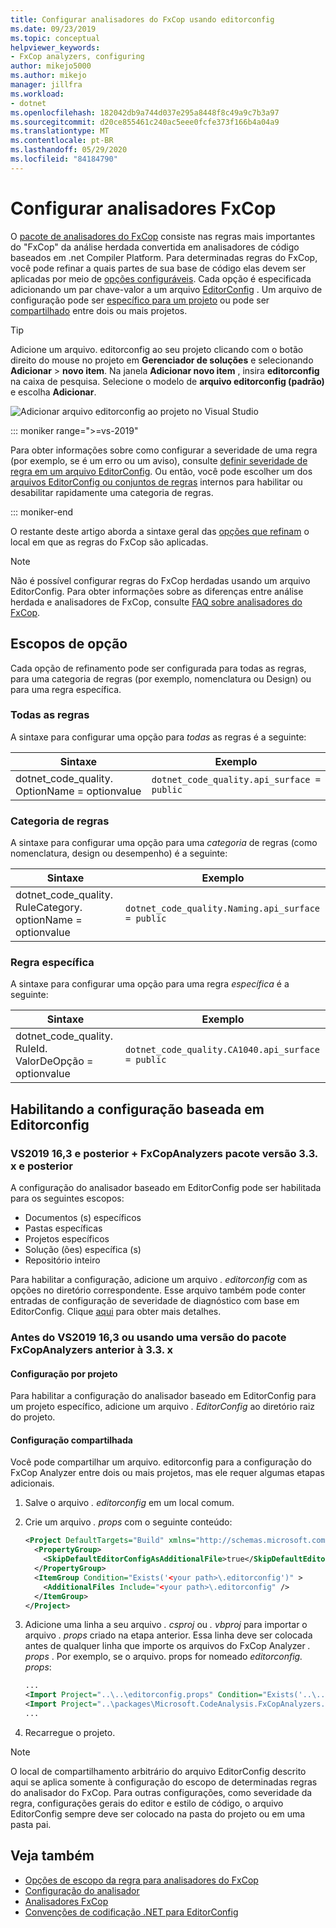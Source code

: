 ```yaml
---
title: Configurar analisadores do FxCop usando editorconfig
ms.date: 09/23/2019
ms.topic: conceptual
helpviewer_keywords:
- FxCop analyzers, configuring
author: mikejo5000
ms.author: mikejo
manager: jillfra
ms.workload:
- dotnet
ms.openlocfilehash: 182042db9a744d037e295a8448f8c49a9c7b3a97
ms.sourcegitcommit: d20ce855461c240ac5eee0fcfe373f166b4a04a9
ms.translationtype: MT
ms.contentlocale: pt-BR
ms.lasthandoff: 05/29/2020
ms.locfileid: "84184790"
---
```

# <a name="configure-fxcop-analyzers"></a>Configurar analisadores FxCop

O [pacote de analisadores do FxCop](install-fxcop-analyzers.md) consiste nas regras mais importantes do "FxCop" da análise herdada convertida em analisadores de código baseados em .net Compiler Platform. Para determinadas regras do FxCop, você pode refinar a quais partes de sua base de código elas devem ser aplicadas por meio de [opções configuráveis](fxcop-analyzer-options.md). Cada opção é especificada adicionando um par chave-valor a um arquivo [EditorConfig](https://editorconfig.org) . Um arquivo de configuração pode ser [específico para um projeto](#per-project-configuration) ou pode ser [compartilhado](#shared-configuration) entre dois ou mais projetos.

> [!TIP]
> Adicione um arquivo. editorconfig ao seu projeto clicando com o botão direito do mouse no projeto em **Gerenciador de soluções** e selecionando **Adicionar**  >  **novo item**. Na janela **Adicionar novo item** , insira **editorconfig** na caixa de pesquisa. Selecione o modelo de **arquivo editorconfig (padrão)** e escolha **Adicionar**.
>
> ![Adicionar arquivo editorconfig ao projeto no Visual Studio](media/add-editorconfig-file.png)

::: moniker range=">=vs-2019"

Para obter informações sobre como configurar a severidade de uma regra (por exemplo, se é um erro ou um aviso), consulte [definir severidade de regra em um arquivo EditorConfig](use-roslyn-analyzers.md#set-rule-severity-in-an-editorconfig-file). Ou então, você pode escolher um dos [arquivos EditorConfig ou conjuntos de regras](analyzer-rule-sets.md) internos para habilitar ou desabilitar rapidamente uma categoria de regras.

::: moniker-end

O restante deste artigo aborda a sintaxe geral das [opções que refinam](fxcop-analyzer-options.md) o local em que as regras do FxCop são aplicadas.

> [!NOTE]
> Não é possível configurar regras do FxCop herdadas usando um arquivo EditorConfig. Para obter informações sobre as diferenças entre análise herdada e analisadores de FxCop, consulte [FAQ sobre analisadores do FxCop](fxcop-analyzers-faq.md).

## <a name="option-scopes"></a>Escopos de opção

Cada opção de refinamento pode ser configurada para todas as regras, para uma categoria de regras (por exemplo, nomenclatura ou Design) ou para uma regra específica.

### <a name="all-rules"></a>Todas as regras

A sintaxe para configurar uma opção para *todas* as regras é a seguinte:

|Sintaxe|Exemplo|
|-|-|
| dotnet_code_quality. OptionName = optionvalue | `dotnet_code_quality.api_surface = public` |

### <a name="category-of-rules"></a>Categoria de regras

A sintaxe para configurar uma opção para uma *categoria* de regras (como nomenclatura, design ou desempenho) é a seguinte:

|Sintaxe|Exemplo|
|-|-|
| dotnet_code_quality. RuleCategory. optionName = optionvalue | `dotnet_code_quality.Naming.api_surface = public` |

### <a name="specific-rule"></a>Regra específica

A sintaxe para configurar uma opção para uma regra *específica* é a seguinte:

|Sintaxe|Exemplo|
|-|-|
| dotnet_code_quality. RuleId. ValorDeOpção = optionvalue | `dotnet_code_quality.CA1040.api_surface = public` |

## <a name="enabling-editorconfig-based-configuration"></a>Habilitando a configuração baseada em Editorconfig

### <a name="vs2019-163-and-later--fxcopanalyzers-package-version-33x-and-later"></a>VS2019 16,3 e posterior + FxCopAnalyzers pacote versão 3.3. x e posterior

A configuração do analisador baseado em EditorConfig pode ser habilitada para os seguintes escopos:

- Documentos (s) específicos
- Pastas específicas
- Projetos específicos
- Solução (ões) específica (s)
- Repositório inteiro

Para habilitar a configuração, adicione um arquivo *. editorconfig* com as opções no diretório correspondente. Esse arquivo também pode conter entradas de configuração de severidade de diagnóstico com base em EditorConfig. Clique [aqui](use-roslyn-analyzers.md#rule-severity) para obter mais detalhes.

### <a name="prior-to-vs2019-163-or-using-an-fxcopanalyzers-package-version-prior-to-33x"></a>Antes do VS2019 16,3 ou usando uma versão do pacote FxCopAnalyzers anterior à 3.3. x

#### <a name="per-project-configuration"></a>Configuração por projeto

Para habilitar a configuração do analisador baseado em EditorConfig para um projeto específico, adicione um arquivo *. EditorConfig* ao diretório raiz do projeto.

#### <a name="shared-configuration"></a>Configuração compartilhada

Você pode compartilhar um arquivo. editorconfig para a configuração do FxCop Analyzer entre dois ou mais projetos, mas ele requer algumas etapas adicionais.

1. Salve o arquivo *. editorconfig* em um local comum.

2. Crie um arquivo *. props* com o seguinte conteúdo:

   ```xml
   <Project DefaultTargets="Build" xmlns="http://schemas.microsoft.com/developer/msbuild/2003">
     <PropertyGroup>
       <SkipDefaultEditorConfigAsAdditionalFile>true</SkipDefaultEditorConfigAsAdditionalFile>
     </PropertyGroup>
     <ItemGroup Condition="Exists('<your path>\.editorconfig')" >
       <AdditionalFiles Include="<your path>\.editorconfig" />
     </ItemGroup>
   </Project>
   ```

3. Adicione uma linha a seu arquivo *. csproj* ou *. vbproj* para importar o arquivo *. props* criado na etapa anterior. Essa linha deve ser colocada antes de qualquer linha que importe os arquivos do FxCop Analyzer *. props* . Por exemplo, se o arquivo. props for nomeado *editorconfig. props*:

   ```xml
   ...
   <Import Project="..\..\editorconfig.props" Condition="Exists('..\..\editorconfig.props')" />
   <Import Project="..\packages\Microsoft.CodeAnalysis.FxCopAnalyzers.2.6.3\build\Microsoft.CodeAnalysis.FxCopAnalyzers.props" Condition="Exists('..\packages\Microsoft.CodeAnalysis.FxCopAnalyzers.2.6.3\build\Microsoft.CodeAnalysis.FxCopAnalyzers.props')" />
   ...
   ```

4. Recarregue o projeto.

> [!NOTE]
> O local de compartilhamento arbitrário do arquivo EditorConfig descrito aqui se aplica somente à configuração do escopo de determinadas regras do analisador do FxCop. Para outras configurações, como severidade da regra, configurações gerais do editor e estilo de código, o arquivo EditorConfig sempre deve ser colocado na pasta do projeto ou em uma pasta pai.

## <a name="see-also"></a>Veja também

- [Opções de escopo da regra para analisadores do FxCop](fxcop-analyzer-options.md)
- [Configuração do analisador](https://github.com/dotnet/roslyn-analyzers/blob/master/docs/Analyzer%20Configuration.md)
- [Analisadores FxCop](install-fxcop-analyzers.md)
- [Convenções de codificação .NET para EditorConfig](../ide/editorconfig-code-style-settings-reference.md)
